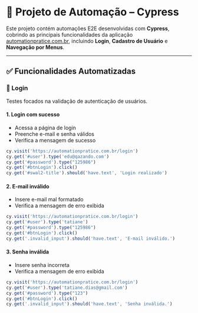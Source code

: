 # 📂 Projeto de Automação – Cypress

Este projeto contém automações E2E desenvolvidas com **Cypress**, cobrindo as principais funcionalidades da aplicação [automationpratice.com.br](https://automationpratice.com.br), incluindo **Login**, **Cadastro de Usuário** e **Navegação por Menus**.

---

## ✅ Funcionalidades Automatizadas

### 🔐 Login

Testes focados na validação de autenticação de usuários.

#### 1. Login com sucesso
- Acessa a página de login
- Preenche e-mail e senha válidos
- Verifica a mensagem de sucesso

```javascript
cy.visit('https://automationpratice.com.br/login')
cy.get('#user').type('edu@qazando.com')
cy.get('#password').type("125986")
cy.get('#btnLogin').click()
cy.get('#swal2-title').should('have.text', 'Login realizado')

````
#### 2. E-mail inválido
 - Insere e-mail mal formatado
 - Verifica a mensagem de erro exibida

 ```javascript
 cy.visit('https://automationpratice.com.br/login')
 cy.get('#user').type('tatiane')
 cy.get('#password').type("125986")
 cy.get('#btnLogin').click()
 cy.get('.invalid_input').should('have.text', 'E-mail inválido.')

  ````
#### 3. Senha inválida
- Insere senha incorreta
- Verifica a mensagem de erro exibida

```javascript
cy.visit('https://automationpratice.com.br/login')
cy.get('#user').type('tatiane.dias@gmail.com')
cy.get('#password').type("123")
cy.get('#btnLogin').click()
cy.get('.invalid_input').should('have.text', 'Senha inválida.')

      

